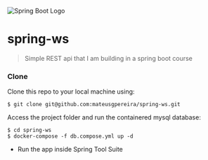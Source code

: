 ![Spring Boot Logo](../media/spring-logo.png?raw=true)

# spring-ws

> Simple REST api that I am building in a spring boot course


### Clone


Clone this repo to your local machine using:

```shell
$ git clone git@github.com:mateusgpereira/spring-ws.git
```

Access the project folder and run the containered mysql database:

```shell
$ cd spring-ws
$ docker-compose -f db.compose.yml up -d
```

- Run the app inside Spring Tool Suite

